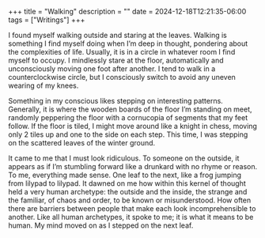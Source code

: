 +++
title = "Walking"
description = ""
date = 2024-12-18T12:21:35-06:00
tags = ["Writings"]
+++

I found myself walking outside and staring at the leaves. Walking is something I find myself doing when I’m deep in thought, pondering about the complexities of life. Usually, it is in a circle in whatever room I find myself to occupy. I mindlessly stare at the floor, automatically and unconsciously moving one foot after another. I tend to walk in a counterclockwise circle, but I consciously switch to avoid any uneven wearing of my knees.

Something in my conscious likes stepping on interesting patterns. Generally, it is where the wooden boards of the floor I’m standing on meet, randomly peppering the floor with a cornucopia of segments that my feet follow. If the floor is tiled, I might move around like a knight in chess, moving only 2 tiles up and one to the side on each step. This time, I was stepping on the scattered leaves of the winter ground.

It came to me that I must look ridiculous. To someone on the outside, it appears as if I’m stumbling forward like a drunkard with no rhyme or reason. To me, everything made sense. One leaf to the next, like a frog jumping from lilypad to lilypad. It dawned on me how within this kernel of thought held a very human archetype: the outside and the inside, the strange and the familiar, of chaos and order, to be known or misunderstood. How often there are barriers between people that make each look incomprehensible to another. Like all human archetypes, it spoke to me; it is what it means to be human. My mind moved on as I stepped on the next leaf.

